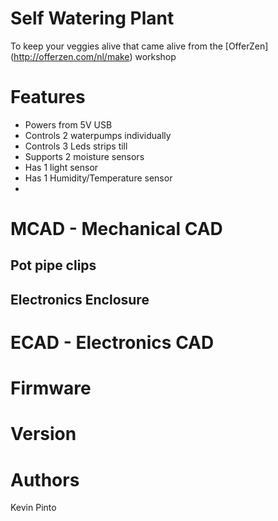 # Self Watering Plant

To keep your veggies alive that came alive from the [OfferZen] (http://offerzen.com/nl/make) workshop

# Features
  - Powers from 5V USB
  - Controls 2 waterpumps individually
  - Controls 3 Leds strips till 
  - Supports 2 moisture sensors 
  - Has 1 light sensor
  - Has 1 Humidity/Temperature sensor
  - 

# MCAD - Mechanical CAD
## Pot pipe clips

## Electronics Enclosure


# ECAD - Electronics CAD

# Firmware

# Version

# Authors
Kevin Pinto

